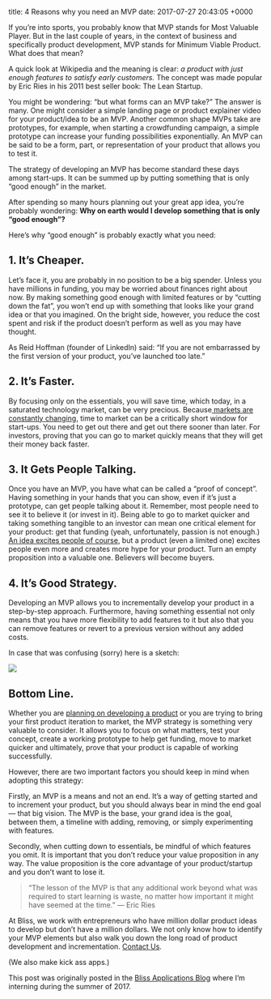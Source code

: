 title:  4 Reasons why you need an MVP
date:   2017-07-27 20:43:05 +0000

If you’re into sports, you probably know that MVP stands for Most Valuable Player. But in the last couple of years, in the context of business and specifically product development, MVP stands for Minimum Viable Product. What does that mean?

A quick look at Wikipedia and the meaning is clear: *a product with just enough features to satisfy early customers.* The concept was made popular by Eric Ries in his 2011 best seller book: The Lean Startup.

You might be wondering: “but what forms can an MVP take?” The answer is many. One might consider a simple landing page or product explainer video for your product/idea to be an MVP. Another common shape MVPs take are prototypes, for example, when starting a crowdfunding campaign, a simple prototype can increase your funding possibilities exponentially. An MVP can be said to be a form, part, or representation of your product that allows you to test it.

The strategy of developing an MVP has become standard these days among start-ups. It can be summed up by putting something that is only “good enough” in the market.

After spending so many hours planning out your great app idea, you’re probably wondering: **Why on earth would I develop something that is only “good enough”?**

Here’s why “good enough” is probably exactly what you need:

## 1. It’s Cheaper.

Let’s face it, you are probably in no position to be a big spender. Unless you have millions in funding, you may be worried about finances right about now. By making something good enough with limited features or by “cutting down the fat”, you won’t end up with something that looks like your grand idea or that you imagined. On the bright side, however, you reduce the cost spent and risk if the product doesn’t perform as well as you may have thought.

As Reid Hoffman (founder of LinkedIn) said: “If you are not embarrassed by the first version of your product, you’ve launched too late.”

## 2. It’s Faster.

By focusing only on the essentials, you will save time, which today, in a saturated technology market, can be very precious. Because[ markets are constantly changing](https://blog.blissapplications.com/2017/04/10/how-to-stay-ahead-of-changing-technology/), time to market can be a critically short window for start-ups. You need to get out there and get out there sooner than later. For investors, proving that you can go to market quickly means that they will get their money back faster.

## 3. It Gets People Talking.

Once you have an MVP, you have what can be called a “proof of concept”. Having something in your hands that you can show, even if it’s just a prototype, can get people talking about it. Remember, most people need to see it to believe it (or invest in it). Being able to go to market quicker and taking something tangible to an investor can mean one critical element for your product: get that funding (yeah, unfortunately, passion is not enough.) [An idea excites people of course](https://blog.blissapplications.com/2017/07/06/so-you-have-a-great-app-idea-now-what/), but a product (even a limited one) excites people even more and creates more hype for your product. Turn an empty proposition into a valuable one. Believers will become buyers.

## 4. It’s Good Strategy.

Developing an MVP allows you to incrementally develop your product in a step-by-step approach. Furthermore, having something essential not only means that you have more flexibility to add features to it but also that you can remove features or revert to a previous version without any added costs.

In case that was confusing (sorry) here is a sketch:

![](https://cdn-images-1.medium.com/max/2000/0*0LyDchAZUvJljzRp.)

## Bottom Line.

Whether you are [planning on developing a product](https://blog.blissapplications.com/2017/06/08/5-common-pitfalls-when-creating-an-app-and-how-to-avoid-them/) or you are trying to bring your first product iteration to market, the MVP strategy is something very valuable to consider. It allows you to focus on what matters, test your concept, create a working prototype to help get funding, move to market quicker and ultimately, prove that your product is capable of working successfully.

However, there are two important factors you should keep in mind when adopting this strategy:

Firstly, an MVP is a means and not an end. It’s a way of getting started and to increment your product, but you should always bear in mind the end goal — that big vision. The MVP is the base, your grand idea is the goal, between them, a timeline with adding, removing, or simply experimenting with features.

Secondly, when cutting down to essentials, be mindful of which features you omit. It is important that you don’t reduce your value proposition in any way. The value proposition is the core advantage of your product/startup and you don’t want to lose it.
> “The lesson of the MVP is that any additional work beyond what was required to start learning is waste, no matter how important it might have seemed at the time.” ― Eric Ries

At Bliss, we work with entrepreneurs who have million dollar product ideas to develop but don’t have a million dollars. We not only know how to identify your MVP elements but also walk you down the long road of product development and incrementation. [Contact Us](https://www.blissapplications.com/contactform#details).

(We also make kick ass apps.)

This post was originally posted in the [Bliss Applications Blog](https://blog.blissapplications.com/) where I’m interning during the summer of 2017.
